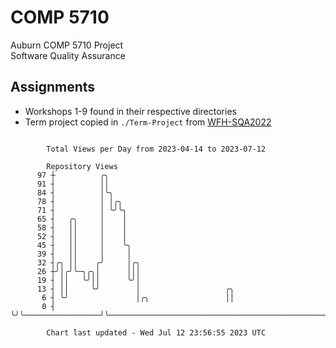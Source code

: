 # COMP 5710
Auburn COMP 5710 Project  
Software Quality Assurance

## Assignments
- Workshops 1-9 found in their respective directories
- Term project copied in `./Term-Project` from [WFH-SQA2022](https://github.com/wumphlett/WFH-SQA2022-AUBURN)

```

        Total Views per Day from 2023-04-14 to 2023-07-12

        Repository Views
      97 ┼          ╭╮
      91 ┤          ││
      84 ┤          │╰╮
      78 ┤          │ │╭╮
      71 ┤          │ ╰╯╰╮
      65 ┤   ╭╮     │    │
      58 ┤   ││     │    │
      52 ┤   ││     │    │
      45 ┤   ││     │    ╰╮
      39 ┤   ││     │     │
      32 ┤╭╮ ││    ╭╯     │╭╮
      26 ┼╯│╭╯╰─╮╭╮│      │││
      19 ┤ ││   ╰╯││      ╰╯│
      13 ┤ ││     ╰╯        │                   ╭╮
       6 ┤ ╰╯               │╭╮                 ││
       0 ┤                  ╰╯╰─────────────────╯╰─────────────────────────────────────────────────

        Chart last updated - Wed Jul 12 23:56:55 2023 UTC
        
```
